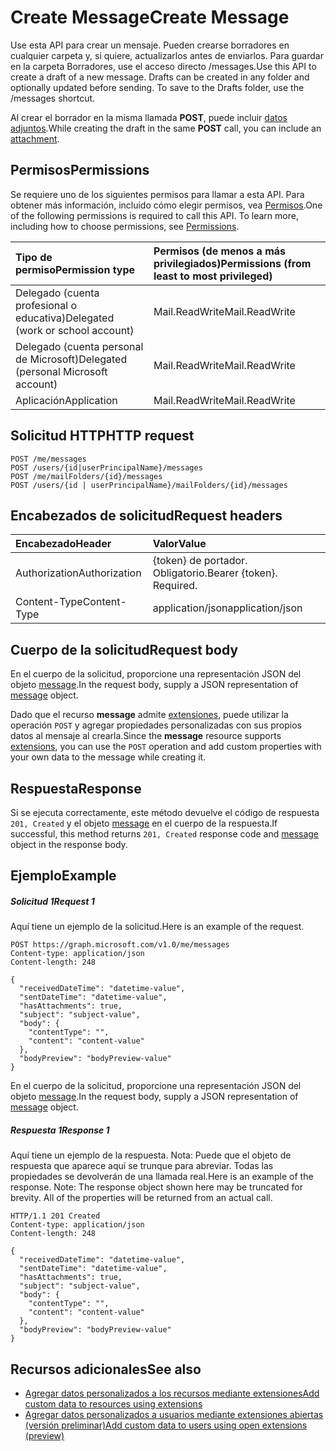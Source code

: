 # <a name="create-message"></a><span data-ttu-id="9b0ae-101">Create Message</span><span class="sxs-lookup"><span data-stu-id="9b0ae-101">Create Message</span></span>

<span data-ttu-id="9b0ae-p101">Use esta API para crear un mensaje. Pueden crearse borradores en cualquier carpeta y, si quiere, actualizarlos antes de enviarlos. Para guardar en la carpeta Borradores, use el acceso directo /messages.</span><span class="sxs-lookup"><span data-stu-id="9b0ae-p101">Use this API to create a draft of a new message. Drafts can be created in any folder and optionally updated before sending. To save to the Drafts folder, use the /messages shortcut.</span></span>

<span data-ttu-id="9b0ae-105">Al crear el borrador en la misma llamada **POST**, puede incluir [datos adjuntos](../resources/attachment.md).</span><span class="sxs-lookup"><span data-stu-id="9b0ae-105">While creating the draft in the same **POST** call, you can include an [attachment](../resources/attachment.md).</span></span>

## <a name="permissions"></a><span data-ttu-id="9b0ae-106">Permisos</span><span class="sxs-lookup"><span data-stu-id="9b0ae-106">Permissions</span></span>
<span data-ttu-id="9b0ae-p102">Se requiere uno de los siguientes permisos para llamar a esta API. Para obtener más información, incluido cómo elegir permisos, vea [Permisos](../../../concepts/permissions_reference.md).</span><span class="sxs-lookup"><span data-stu-id="9b0ae-p102">One of the following permissions is required to call this API. To learn more, including how to choose permissions, see [Permissions](../../../concepts/permissions_reference.md).</span></span>

|<span data-ttu-id="9b0ae-109">Tipo de permiso</span><span class="sxs-lookup"><span data-stu-id="9b0ae-109">Permission type</span></span>      | <span data-ttu-id="9b0ae-110">Permisos (de menos a más privilegiados)</span><span class="sxs-lookup"><span data-stu-id="9b0ae-110">Permissions (from least to most privileged)</span></span>              |
|:--------------------|:---------------------------------------------------------|
|<span data-ttu-id="9b0ae-111">Delegado (cuenta profesional o educativa)</span><span class="sxs-lookup"><span data-stu-id="9b0ae-111">Delegated (work or school account)</span></span> | <span data-ttu-id="9b0ae-112">Mail.ReadWrite</span><span class="sxs-lookup"><span data-stu-id="9b0ae-112">Mail.ReadWrite</span></span>    |
|<span data-ttu-id="9b0ae-113">Delegado (cuenta personal de Microsoft)</span><span class="sxs-lookup"><span data-stu-id="9b0ae-113">Delegated (personal Microsoft account)</span></span> | <span data-ttu-id="9b0ae-114">Mail.ReadWrite</span><span class="sxs-lookup"><span data-stu-id="9b0ae-114">Mail.ReadWrite</span></span>    |
|<span data-ttu-id="9b0ae-115">Aplicación</span><span class="sxs-lookup"><span data-stu-id="9b0ae-115">Application</span></span> | <span data-ttu-id="9b0ae-116">Mail.ReadWrite</span><span class="sxs-lookup"><span data-stu-id="9b0ae-116">Mail.ReadWrite</span></span> |

## <a name="http-request"></a><span data-ttu-id="9b0ae-117">Solicitud HTTP</span><span class="sxs-lookup"><span data-stu-id="9b0ae-117">HTTP request</span></span>
<!-- { "blockType": "ignored" } -->
```http
POST /me/messages
POST /users/{id|userPrincipalName}/messages
POST /me/mailFolders/{id}/messages
POST /users/{id | userPrincipalName}/mailFolders/{id}/messages
```
## <a name="request-headers"></a><span data-ttu-id="9b0ae-118">Encabezados de solicitud</span><span class="sxs-lookup"><span data-stu-id="9b0ae-118">Request headers</span></span>
| <span data-ttu-id="9b0ae-119">Encabezado</span><span class="sxs-lookup"><span data-stu-id="9b0ae-119">Header</span></span>       | <span data-ttu-id="9b0ae-120">Valor</span><span class="sxs-lookup"><span data-stu-id="9b0ae-120">Value</span></span> |
|:---------------|:--------|
| <span data-ttu-id="9b0ae-121">Authorization</span><span class="sxs-lookup"><span data-stu-id="9b0ae-121">Authorization</span></span>  | <span data-ttu-id="9b0ae-p103">{token} de portador. Obligatorio.</span><span class="sxs-lookup"><span data-stu-id="9b0ae-p103">Bearer {token}. Required.</span></span>  |
| <span data-ttu-id="9b0ae-124">Content-Type</span><span class="sxs-lookup"><span data-stu-id="9b0ae-124">Content-Type</span></span>  | <span data-ttu-id="9b0ae-125">application/json</span><span class="sxs-lookup"><span data-stu-id="9b0ae-125">application/json</span></span>  |

## <a name="request-body"></a><span data-ttu-id="9b0ae-126">Cuerpo de la solicitud</span><span class="sxs-lookup"><span data-stu-id="9b0ae-126">Request body</span></span>
<span data-ttu-id="9b0ae-127">En el cuerpo de la solicitud, proporcione una representación JSON del objeto [message](../resources/message.md).</span><span class="sxs-lookup"><span data-stu-id="9b0ae-127">In the request body, supply a JSON representation of [message](../resources/message.md) object.</span></span>

<span data-ttu-id="9b0ae-128">Dado que el recurso **message** admite [extensiones](../../../concepts/extensibility_overview.md), puede utilizar la operación `POST` y agregar propiedades personalizadas con sus propios datos al mensaje al crearla.</span><span class="sxs-lookup"><span data-stu-id="9b0ae-128">Since the **message** resource supports [extensions](../../../concepts/extensibility_overview.md), you can use the `POST` operation and add custom properties with your own data to the message while creating it.</span></span>

## <a name="response"></a><span data-ttu-id="9b0ae-129">Respuesta</span><span class="sxs-lookup"><span data-stu-id="9b0ae-129">Response</span></span>

<span data-ttu-id="9b0ae-130">Si se ejecuta correctamente, este método devuelve el código de respuesta `201, Created` y el objeto [message](../resources/message.md) en el cuerpo de la respuesta.</span><span class="sxs-lookup"><span data-stu-id="9b0ae-130">If successful, this method returns `201, Created` response code and [message](../resources/message.md) object in the response body.</span></span>

## <a name="example"></a><span data-ttu-id="9b0ae-131">Ejemplo</span><span class="sxs-lookup"><span data-stu-id="9b0ae-131">Example</span></span>
##### <a name="request-1"></a><span data-ttu-id="9b0ae-132">Solicitud 1</span><span class="sxs-lookup"><span data-stu-id="9b0ae-132">Request 1</span></span>
<span data-ttu-id="9b0ae-133">Aquí tiene un ejemplo de la solicitud.</span><span class="sxs-lookup"><span data-stu-id="9b0ae-133">Here is an example of the request.</span></span>
<!-- {
  "blockType": "request",
  "name": "create_message_from_user"
}-->
```http
POST https://graph.microsoft.com/v1.0/me/messages
Content-type: application/json
Content-length: 248

{
  "receivedDateTime": "datetime-value",
  "sentDateTime": "datetime-value",
  "hasAttachments": true,
  "subject": "subject-value",
  "body": {
    "contentType": "",
    "content": "content-value"
  },
  "bodyPreview": "bodyPreview-value"
}
```
<span data-ttu-id="9b0ae-134">En el cuerpo de la solicitud, proporcione una representación JSON del objeto [message](../resources/message.md).</span><span class="sxs-lookup"><span data-stu-id="9b0ae-134">In the request body, supply a JSON representation of [message](../resources/message.md) object.</span></span>
##### <a name="response-1"></a><span data-ttu-id="9b0ae-135">Respuesta 1</span><span class="sxs-lookup"><span data-stu-id="9b0ae-135">Response 1</span></span>
<span data-ttu-id="9b0ae-p104">Aquí tiene un ejemplo de la respuesta. Nota: Puede que el objeto de respuesta que aparece aquí se trunque para abreviar. Todas las propiedades se devolverán de una llamada real.</span><span class="sxs-lookup"><span data-stu-id="9b0ae-p104">Here is an example of the response. Note: The response object shown here may be truncated for brevity. All of the properties will be returned from an actual call.</span></span>
<!-- {
  "blockType": "response",
  "truncated": true,
  "@odata.type": "microsoft.graph.message"
} -->
```http
HTTP/1.1 201 Created
Content-type: application/json
Content-length: 248

{
  "receivedDateTime": "datetime-value",
  "sentDateTime": "datetime-value",
  "hasAttachments": true,
  "subject": "subject-value",
  "body": {
    "contentType": "",
    "content": "content-value"
  },
  "bodyPreview": "bodyPreview-value"
}
```

## <a name="see-also"></a><span data-ttu-id="9b0ae-139">Recursos adicionales</span><span class="sxs-lookup"><span data-stu-id="9b0ae-139">See also</span></span>

- [<span data-ttu-id="9b0ae-140">Agregar datos personalizados a los recursos mediante extensiones</span><span class="sxs-lookup"><span data-stu-id="9b0ae-140">Add custom data to resources using extensions</span></span>](../../../concepts/extensibility_overview.md)
- [<span data-ttu-id="9b0ae-141">Agregar datos personalizados a usuarios mediante extensiones abiertas (versión preliminar)</span><span class="sxs-lookup"><span data-stu-id="9b0ae-141">Add custom data to users using open extensions (preview)</span></span>](../../../concepts/extensibility_open_users.md)
<!--
- [Add custom data to groups using schema extensions (preview)](../../../concepts/extensibility_schema_groups.md)
-->


<!-- uuid: 8fcb5dbc-d5aa-4681-8e31-b001d5168d79
2015-10-25 14:57:30 UTC -->
<!-- {
  "type": "#page.annotation",
  "description": "Create Message",
  "keywords": "",
  "section": "documentation",
  "tocPath": ""
}-->
